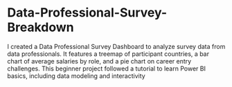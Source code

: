 # Data-Professional-Survey-Breakdown
I created a Data Professional Survey Dashboard to analyze survey data from data professionals. It features a treemap of participant countries, a bar chart of average salaries by role, and a pie chart on career entry challenges. This beginner project followed a tutorial to learn Power BI basics, including data modeling and interactivity
